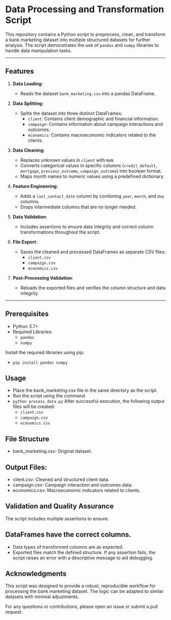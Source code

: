 # Data Processing and Transformation Script

This repository contains a Python script to preprocess, clean, and transform a bank marketing dataset into multiple structured datasets for further analysis. The script demonstrates the use of `pandas` and `numpy` libraries to handle data manipulation tasks.

---

## Features

1. **Data Loading**:
   - Reads the dataset `bank_marketing.csv` into a pandas DataFrame.

2. **Data Splitting**:
   - Splits the dataset into three distinct DataFrames:
     - `client`: Contains client demographic and financial information.
     - `campaign`: Contains information about campaign interactions and outcomes.
     - `economics`: Contains macroeconomic indicators related to the clients.

3. **Data Cleaning**:
   - Replaces unknown values in `client` with `NaN`.
   - Converts categorical values in specific columns (`credit_default`, `mortgage`, `previous_outcome`, `campaign_outcome`) into boolean format.
   - Maps month names to numeric values using a predefined dictionary.

4. **Feature Engineering**:
   - Adds a `last_contact_date` column by combining `year`, `month`, and `day` columns.
   - Drops intermediate columns that are no longer needed.

5. **Data Validation**:
   - Includes assertions to ensure data integrity and correct column transformations throughout the script.

6. **File Export**:
   - Saves the cleaned and processed DataFrames as separate CSV files:
     - `client.csv`
     - `campaign.csv`
     - `economics.csv`

7. **Post-Processing Validation**:
   - Reloads the exported files and verifies the column structure and data integrity.

---

## Prerequisites

- Python 3.7+
- Required Libraries:
  - `pandas`
  - `numpy`

Install the required libraries using pip:

- `pip install pandas numpy`
## Usage
- Place the bank_marketing.csv file in the same directory as the script.
- Run the script using the command
- `python process_data.py`
After successful execution, the following output files will be created:
     - `client.csv`
     - `campaign.csv`
     - `economics.csv`
## File Structure

- bank_marketing.csv: Original dataset.
## Output Files:
- client.csv: Cleaned and structured client data.
- campaign.csv: Campaign interaction and outcomes data.
- economics.csv: Macroeconomic indicators related to clients.
## Validation and Quality Assurance
The script includes multiple assertions to ensure:

## DataFrames have the correct columns.
- Data types of transformed columns are as expected.
- Exported files match the defined structure.
If any assertion fails, the script raises an error with a descriptive message to aid debugging.

## Acknowledgments
This script was designed to provide a robust, reproducible workflow for processing the bank marketing dataset. The logic can be adapted to similar datasets with minimal adjustments.

For any questions or contributions, please open an issue or submit a pull request.








